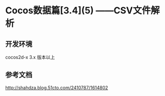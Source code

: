 # Cocos数据篇\[3.4\](5) ——CSV文件解析

## 开发环境
cocos2d-x 3.x 版本以上
## 参考文档
http://shahdza.blog.51cto.com/2410787/1614802
